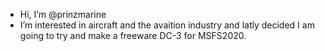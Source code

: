 - Hi, I’m @prinzmarine
- I’m interested in aircraft and the avaition industry and latly decided I am going to try and make a freeware DC-3 for MSFS2020.

<!---
prinzmarine/prinzmarine is a ✨ special ✨ repository because its `README.md` (this file) appears on your GitHub profile.
You can click the Preview link to take a look at your changes.
--->
